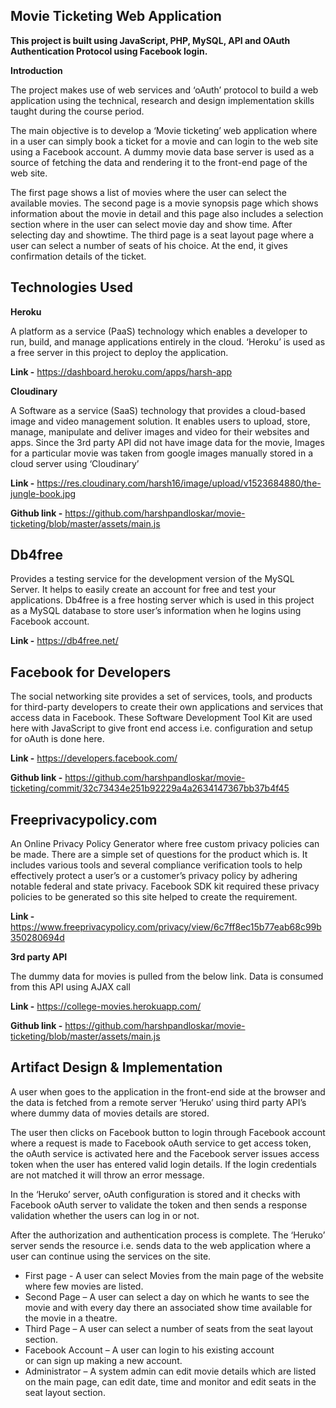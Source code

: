 ## Movie Ticketing Web Application

**This project is built using JavaScript, PHP, MySQL, API and OAuth Authentication Protocol using Facebook login.**

**Introduction**

The project makes use of web services and ‘oAuth’ protocol to build a web application using the technical, research and design implementation skills taught during the course period. 

The main objective is to develop a ‘Movie ticketing’ web application where in a user can simply book a ticket for a movie and can login to the web site using a Facebook account. A dummy movie data base server is used as a source of fetching the data and rendering it to the front-end page of the web site.  

The first page shows a list of movies where the user can select the available movies. The second page is a movie synopsis page which shows information about the movie in detail and this page also includes a selection section where in the user can select movie day and show time. After selecting day and showtime. The third page is a seat layout page where a user can select a number of seats of his choice. At the end, it gives confirmation details of the ticket. 

Technologies Used
-----------------

**Heroku**

A platform as a service (PaaS) technology which enables a developer to run, build, and manage applications entirely in the cloud. ‘Heroku’ is used as a free server in this project to deploy the application.

**Link -** https://dashboard.heroku.com/apps/harsh-app

**Cloudinary**

A Software as a service (SaaS) technology that provides a cloud-based image and video management solution. It enables users to upload, store, manage, manipulate and deliver images and video for their websites and apps. Since the 3rd party API did not have image data for the movie, Images for a particular movie was taken from google images manually stored in a cloud server using ‘Cloudinary’ 

**Link -**  https://res.cloudinary.com/harsh16/image/upload/v1523684880/the-jungle-book.jpg 

**Github link -** https://github.com/harshpandloskar/movie-ticketing/blob/master/assets/main.js 

Db4free
-------


Provides a testing service for the development version of the MySQL Server. It helps to easily create an account for free and test your applications. Db4free is a free hosting server which is used in this project as a MySQL database to store user’s information when he logins using Facebook account. 

**Link -**  https://db4free.net/ 

Facebook for Developers
-----------------------

The social networking site provides a set of services, tools, and products for third-party developers to create their own applications and services that access data in Facebook. These Software Development Tool Kit are used here with JavaScript to give front end access i.e. configuration and setup for oAuth is done here.  

**Link -** https://developers.facebook.com/ 

**Github link -** https://github.com/harshpandloskar/movie-ticketing/commit/32c73434e251b92229a4a2634147367bb37b4f45  

Freeprivacypolicy.com
---------------------

An Online Privacy Policy Generator where free custom privacy policies can be made. There are a simple set of questions for the product which is. It includes various tools and several compliance verification tools to help effectively protect a user’s or a customer’s privacy policy by adhering notable federal and state privacy. Facebook SDK kit required these privacy policies to be generated so this site helped to create the requirement.
 
**Link -** https://www.freeprivacypolicy.com/privacy/view/6c7ff8ec15b77eab68c99b350280694d 
 
**3rd party API**
 
The dummy data for movies is pulled from the below link. Data is consumed from this API using AJAX call 

**Link -** https://college-movies.herokuapp.com/ 

**Github link -** https://github.com/harshpandloskar/movie-ticketing/blob/master/assets/main.js 

Artifact Design & Implementation
--------------------------------


A user when goes to the application in the front-end side at the browser and the data is fetched from a remote server ‘Heruko’ using third party API’s where dummy data of movies details are stored.

The user then clicks on Facebook button to login through Facebook account where a request is made to Facebook oAuth service to get access token, the oAuth service is activated here and the Facebook server issues access token when the user has entered valid login details. If the login credentials are not matched it will throw an error message. 

In the ‘Heruko’ server, oAuth configuration is stored and it checks with Facebook oAuth server to validate the token and then sends a response validation whether the users can log in or not. 

After the authorization and authentication process is complete. The ‘Heruko’ server sends the resource i.e. sends data to the web application where a user can continue using the services on the site. 

 - First page - A user can select Movies from the main page of the
   website where few movies are listed.  
 - Second Page – A user can select a day on which he wants to see the
   movie and with every day there an associated show time available
   for the movie in a theatre.
 - Third Page – A user can select a number of seats from the seat
   layout section.
 - Facebook Account – A user can login to his existing account   
   or can sign up making a new account.
 - Administrator – A system admin can edit movie details which are
   listed on the main page, can edit date, time and monitor and edit
   seats in the seat layout section.

